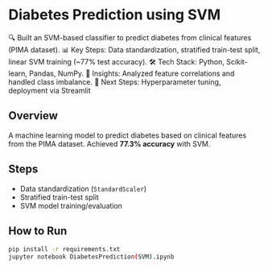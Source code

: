 # Diabetes Prediction using SVM

🔍 Built an SVM-based classifier to predict diabetes from clinical features (PIMA dataset).
📊 Key Steps: Data standardization, stratified train-test split, linear SVM training (~77% test accuracy).
🛠 Tech Stack: Python, Scikit-learn, Pandas, NumPy.
📌 Insights: Analyzed feature correlations and handled class imbalance.
🚀 Next Steps: Hyperparameter tuning, deployment via Streamlit

## Overview
A machine learning model to predict diabetes based on clinical features from the PIMA dataset. Achieved **77.3% accuracy** with SVM.

## Steps
- Data standardization (`StandardScaler`)
- Stratified train-test split
- SVM model training/evaluation

## How to Run
```bash
pip install -r requirements.txt
jupyter notebook DiabetesPrediction(SVM).ipynb
